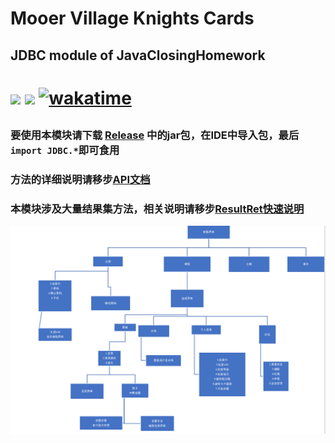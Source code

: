 # Mooer Village Knights Cards

## JDBC module of JavaClosingHomework

<h1>

<a href="https://www.oracle.com/java/"><img src="https://img.shields.io/badge/JDK-1.8.0-red"/></a>
<a herf="https://www.microsoft.com/zh-cn/sql-server"><img src="https://img.shields.io/badge/DataBase-MSSQL-yellow"></a>
[![wakatime](https://wakatime.com/badge/github/SaarChaffee/JavaClosingHomework.svg)](https://wakatime.com/badge/github/SaarChaffee/JavaClosingHomework)

</h1>
<h2>

### 要使用本模块请下载 [Release](/releases) 中的jar包，在IDE中导入包，最后`import JDBC.*`即可食用

### 方法的详细说明请移步[API文档](docs/api.md)

### 本模块涉及大量结果集方法，相关说明请移步[ResultRet快速说明](docs/ResultSet.md)

</h2>
<img src ="./resources//pic1.png">
